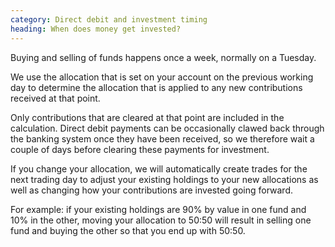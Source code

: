 ```yaml
---
category: Direct debit and investment timing
heading: When does money get invested?
---
```


Buying and selling of funds happens once a week, normally on a Tuesday.

We use the allocation that is set on your account on the previous working day to determine the allocation that is applied to any new contributions received at that point.

Only contributions that are cleared at that point are included in the calculation. Direct debit payments can be occasionally clawed back through the banking system once they have been received, so we therefore wait a couple of days before clearing these payments for investment.

If you change your allocation, we will automatically create trades for the next trading day to adjust your existing holdings to your new allocations as well as changing how your contributions are invested going forward.

For example: if your existing holdings are 90% by value in one fund and 10% in the other, moving your allocation to 50:50 will result in selling one fund and buying the other so that you end up with 50:50.